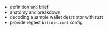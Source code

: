 - definition and brief
- anatomy and breakdown
- decoding a sample wallet descriptor with rust
- provide regtest `bitcoin.conf` config